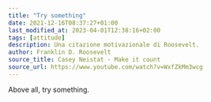 ```yaml
---
title: "Try something"
date: 2021-12-16T08:37:27+01:00
last_modified_at: 2023-04-01T12:38:16+02:00
tags: [attitude]
description: Una citazione motivazionale di Roosevelt.
author: Franklin D. Roosevelt
source_title: Casey Neistat - Make it count
source_url: https://www.youtube.com/watch?v=WxfZkMm3wcg
---
```


Above all, try something.
